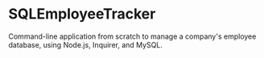 # SQLEmployeeTracker
Command-line application from scratch to manage a company's employee database, using Node.js, Inquirer, and MySQL.
